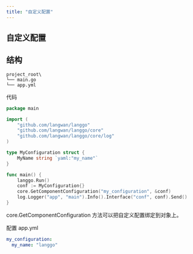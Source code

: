 ```yaml
---
title: "自定义配置"
---
```


## 自定义配置

## 结构

```
project_root\
└── main.go
└── app.yml
```

代码

```go
package main

import (
	"github.com/langwan/langgo"
	"github.com/langwan/langgo/core"
	"github.com/langwan/langgo/core/log"
)

type MyConfiguration struct {
	MyName string `yaml:"my_name"`
}

func main() {
	langgo.Run()
	conf := MyConfiguration{}
	core.GetComponentConfiguration("my_configuration", &conf)
	log.Logger("app", "main").Info().Interface("conf", conf).Send()
}
```
core.GetComponentConfiguration 方法可以把自定义配置绑定到对象上。

配置 app.yml

```yaml
my_configuration:
  my_name: "langgo"
```
